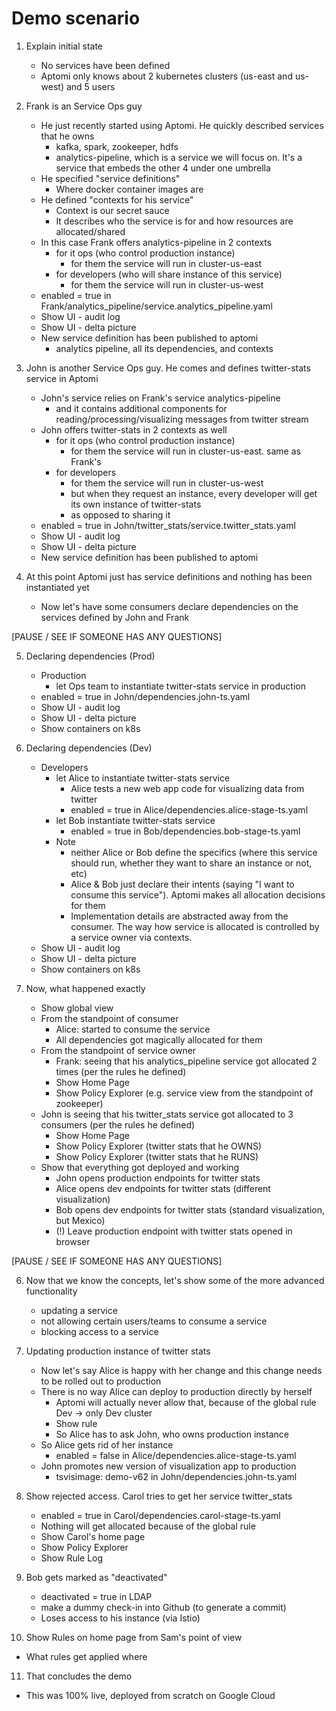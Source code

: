 # Demo scenario

1. Explain initial state
    - No services have been defined
    - Aptomi only knows about 2 kubernetes clusters (us-east and us-west) and 5 users

2. Frank is an Service Ops guy
    - He just recently started using Aptomi. He quickly described services that he owns
        - kafka, spark, zookeeper, hdfs
        - analytics-pipeline, which is a service we will focus on. It's a service that embeds the other 4 under one umbrella
    - He specified "service definitions"
        - Where docker container images are
    - He defined "contexts for his service"
        - Context is our secret sauce
        - It describes who the service is for and how resources are allocated/shared
    - In this case Frank offers analytics-pipeline in 2 contexts
      - for it ops (who control production instance)
          - for them the service will run in cluster-us-east
      - for developers (who will share instance of this service)
          - for them the service will run in cluster-us-west
    - enabled = true in Frank/analytics_pipeline/service.analytics_pipeline.yaml
    - Show UI - audit log
    - Show UI - delta picture
    - New service definition has been published to aptomi
        - analytics pipeline, all its dependencies, and contexts

3. John is another Service Ops guy. He comes and defines twitter-stats service in Aptomi
    - John's service relies on Frank's service analytics-pipeline
      - and it contains additional components for reading/processing/visualizing messages from twitter stream
    - John offers twitter-stats in 2 contexts as well
      - for it ops (who control production instance)
          - for them the service will run in cluster-us-east. same as Frank's
      - for developers
          - for them the service will run in cluster-us-west
          - but when they request an instance, every developer will get its own instance of twitter-stats
          - as opposed to sharing it
    - enabled = true in John/twitter_stats/service.twitter_stats.yaml
    - Show UI - audit log
    - Show UI - delta picture
    - New service definition has been published to aptomi

4. At this point Aptomi just has service definitions and nothing has been instantiated yet
    - Now let's have some consumers declare dependencies on the services defined by John and Frank

[PAUSE / SEE IF SOMEONE HAS ANY QUESTIONS]

5. Declaring dependencies (Prod)
    - Production
        - let Ops team to instantiate twitter-stats service in production
    - enabled = true in John/dependencies.john-ts.yaml
    - Show UI - audit log
    - Show UI - delta picture
    - Show containers on k8s

6. Declaring dependencies (Dev)
    - Developers
        - let Alice to instantiate twitter-stats service
            - Alice tests a new web app code for visualizing data from twitter
            - enabled = true in Alice/dependencies.alice-stage-ts.yaml
        - let Bob instantiate twitter-stats service
            - enabled = true in Bob/dependencies.bob-stage-ts.yaml
        - Note
            - neither Alice or Bob define the specifics (where this service should run, whether they want to share an instance or not, etc)
            - Alice & Bob just declare their intents (saying "I want to consume this service"). Aptomi makes all allocation decisions for them
            - Implementation details are abstracted away from the consumer. The way how service is allocated is controlled by a service owner via contexts.
    - Show UI - audit log
    - Show UI - delta picture
    - Show containers on k8s

7. Now, what happened exactly
    - Show global view
    - From the standpoint of consumer
        - Alice: started to consume the service
        - All dependencies got magically allocated for them
    - From the standpoint of service owner
        - Frank: seeing that his analytics_pipeline service got allocated 2 times (per the rules he defined)
        - Show Home Page
        - Show Policy Explorer (e.g. service view from the standpoint of zookeeper)
    - John is seeing that his twitter_stats service got allocated to 3 consumers (per the rules he defined)
        - Show Home Page
        - Show Policy Explorer (twitter stats that he OWNS)
        - Show Policy Explorer (twitter stats that he RUNS)
    - Show that everything got deployed and working
        - John opens production endpoints for twitter stats
        - Alice opens dev endpoints for twitter stats (different visualization)
        - Bob opens dev endpoints for twitter stats (standard visualization, but Mexico)
        - (!) Leave production endpoint with twitter stats opened in browser

[PAUSE / SEE IF SOMEONE HAS ANY QUESTIONS]

6. Now that we know the concepts, let's show some of the more advanced functionality
    - updating a service
    - not allowing certain users/teams to consume a service
    - blocking access to a service

7. Updating production instance of twitter stats
    - Now let's say Alice is happy with her change and this change needs to be rolled out to production
    - There is no way Alice can deploy to production directly by herself
        - Aptomi will actually never allow that, because of the global rule Dev -> only Dev cluster
        - Show rule
        - So Alice has to ask John, who owns production instance
    - So Alice gets rid of her instance
        - enabled = false in Alice/dependencies.alice-stage-ts.yaml
    - John promotes new version of visualization app to production
        - tsvisimage: demo-v62 in John/dependencies.john-ts.yaml

8. Show rejected access. Carol tries to get her service twitter_stats
   - enabled = true in Carol/dependencies.carol-stage-ts.yaml
   - Nothing will get allocated because of the global rule
   - Show Carol's home page
   - Show Policy Explorer
   - Show Rule Log

9. Bob gets marked as "deactivated"
   - deactivated = true in LDAP
   - make a dummy check-in into Github (to generate a commit)
   - Loses access to his instance (via Istio)

10. Show Rules on home page from Sam's point of view
   - What rules get applied where

11. That concludes the demo
   - This was 100% live, deployed from scratch on Google Cloud
